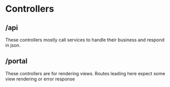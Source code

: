 # Controllers
## /api
These controllers mostly call services to handle their business and respond in json.
## /portal
These controllers are for rendering views. Routes leading here expect some view rendering or error response